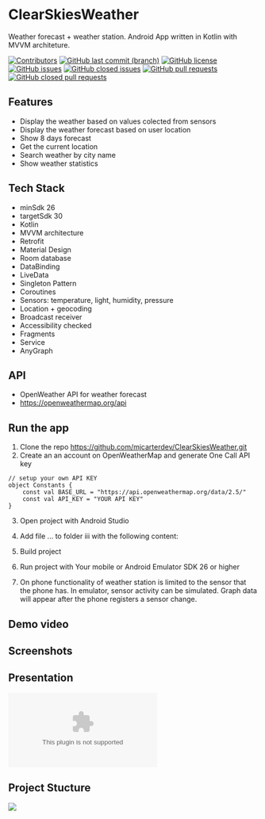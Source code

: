 # ClearSkiesWeather

Weather forecast + weather station.
Android App written in Kotlin with MVVM architeture.

[![Contributors](https://img.shields.io/github/contributors//mjcarterdev/ClearSkiesWeather)](https://github.com/mjcarterdev/ClearSkiesWeather)
[![GitHub last commit (branch)](https://img.shields.io/github/last-commit/mjcarterdev/ClearSkiesWeather/master.svg)](https://github.com/mjcarterdev/ClearSkiesWeather)
[![GitHub license](https://img.shields.io/github/license/mjcarterdev/ClearSkiesWeather)](https://github.com/mjcarterdev/ClearSkiesWeather)
[![GitHub issues](https://img.shields.io/github/issues/mjcarterdev/ClearSkiesWeather)](https://github.com/mjcarterdev/ClearSkiesWeather)
[![GitHub closed issues](https://img.shields.io/github/issues-closed//mjcarterdev/ClearSkiesWeather)](https://github.com//mjcarterdev/ClearSkiesWeather)
[![GitHub pull requests](https://img.shields.io/github/issues-pr//mjcarterdev/ClearSkiesWeather)](https://github.com//mjcarterdev/ClearSkiesWeather)
[![GitHub closed pull requests](https://img.shields.io/github/issues-pr-closed//mjcarterdev/ClearSkiesWeather)](https://github.com//mjcarterdev/ClearSkiesWeather)

## Features

- Display the weather based on values colected from sensors
- Display the weather forecast based on user location
- Show 8 days forecast
- Get the current location
- Search weather by city name
- Show weather statistics

## Tech Stack

- minSdk 26
- targetSdk 30
- Kotlin
- MVVM architecture
- Retrofit
- Material Design
- Room database
- DataBinding
- LiveData
- Singleton Pattern
- Coroutines
- Sensors: temperature, light, humidity, pressure
- Location + geocoding
- Broadcast receiver
- Accessibility checked
- Fragments
- Service
- AnyGraph

## API

- OpenWeather API for weather forecast
- https://openweathermap.org/api

## Run the app

1. Clone the repo https://github.com/mjcarterdev/ClearSkiesWeather.git
2. Create an an account on OpenWeatherMap and generate One Call API key

```
// setup your own API KEY
object Constants {
    const val BASE_URL = "https://api.openweathermap.org/data/2.5/"
    const val API_KEY = "YOUR API KEY"
}
```

3. Open project with Android Studio
4. Add file ... to folder iii with the following content:

5. Build project
6. Run project with Your mobile or Android Emulator SDK 26 or higher
7. On phone functionality of weather station is limited to the sensor that the phone has.
   In emulator, sensor activity can be simulated. Graph data will appear after the phone registers a sensor change.

## Demo video

## Screenshots

## Presentation

![Presentation](/ClearSkies.pptx)

## Project Stucture

<img src="https://github.com/mjcarterdev/ClearSkiesWeather/master/screennshots/structure.png"/>
